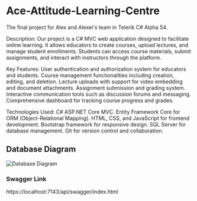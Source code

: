# Ace-Attitude-Learning-Centre
The final project for Alex and Alexei's team in Telerik C# Alpha 54.

Description:
Our project is a C# MVC web application designed to facilitate online learning. It allows educators to create courses, upload lectures, and manage student enrollments. Students can access course materials, submit assignments, and interact with instructors through the platform.

Key Features:
User authentication and authorization system for educators and students.
Course management functionalities including creation, editing, and deletion.
Lecture uploads with support for video embedding and document attachments.
Assignment submission and grading system.
Interactive communication tools such as discussion forums and messaging.
Comprehensive dashboard for tracking course progress and grades.

Technologies Used:
C# ASP.NET Core MVC.
Entity Framework Core for ORM (Object-Relational Mapping).
HTML, CSS, and JavaScript for frontend development.
Bootstrap framework for responsive design.
SQL Server for database management.
Git for version control and collaboration.

## Database Diagram

![Database Diagram](/images/database_diagram.png)

### Swagger Link
https://localhost:7143/api/swagger/index.html
